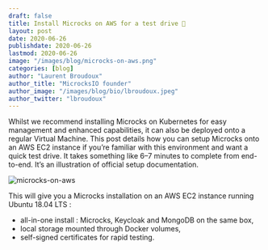 ```yaml
---
draft: false
title: Install Microcks on AWS for a test drive 🧪
layout: post
date: 2020-06-26
publishdate: 2020-06-26
lastmod: 2020-06-26
image: "/images/blog/microcks-on-aws.png"
categories: [blog]
author: "Laurent Broudoux"
author_title: "MicrocksIO founder"
author_image: "/images/blog/bio/lbroudoux.jpeg"
author_twitter: "lbroudoux"
---
```


Whilst we recommend installing Microcks on Kubernetes for easy management and enhanced capabilities, it can also be deployed onto a regular Virtual Machine. This post details how you can setup Microcks onto an AWS EC2 instance if you’re familiar with this environment and want a quick test drive. It takes something like 6–7 minutes to complete from end-to-end. It’s an illustration of official setup documentation.

![microcks-on-aws](/images/blog/microcks-on-aws.png)

This will give you a Microcks installation on an AWS EC2 instance running Ubuntu 18.04 LTS :
* all-in-one install : Microcks, Keycloak and MongoDB on the same box,
* local storage mounted through Docker volumes,
* self-signed certificates for rapid testing.